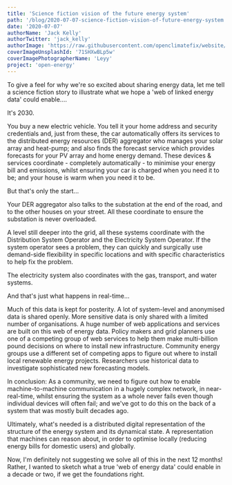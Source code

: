 ```yaml
---
title: 'Science fiction vision of the future energy system'
path: '/blog/2020-07-07-science-fiction-vision-of-future-energy-system.md'
date: '2020-07-07'
authorName: 'Jack Kelly'
authorTwitter: 'jack_kelly'
authorImage: 'https://raw.githubusercontent.com/openclimatefix/website/master/src/images/people/jack.png'
coverImageUnsplashId: '71SHXwBLp5w'
coverImagePhotographerName: 'Leyy'
project: 'open-energy'
---
```


To give a feel for why we're so excited about sharing energy data, let me tell a science fiction story to illustrate what we hope a 'web of linked energy data' could enable….

It's 2030.

You buy a new electric vehicle.  You tell it your home address and security credentials and, just from these, the car automatically offers its services to the distributed energy resources (DER) aggregator who manages your solar array and heat-pump; and also finds the forecast service which provides forecasts for your PV array and home energy demand.  These devices & services coordinate - completely automatically - to minimise your energy bill and emissions, whilst ensuring your car is charged when you need it to be; and your house is warm when you need it to be.

But that's only the start...

Your DER aggregator also talks to the substation at the end of the road, and to the other houses on your street.  All these coordinate to ensure the substation is never overloaded. 

A level still deeper into the grid, all these systems coordinate with the Distribution System Operator and the Electricity System Operator.  If the system operator sees a problem, they can quickly and surgically use demand-side flexibility in specific locations and with specific characteristics to help fix the problem.

The electricity system also coordinates with the gas, transport, and water systems.

And that's just what happens in real-time… 

Much of this data is kept for posterity.  A lot of system-level and anonymised data is shared openly.  More sensitive data is only shared with a limited number of organisations. A huge number of web applications and services are built on this web of energy data. Policy makers and grid planners use one of a competing group of web services to help them make multi-billion pound decisions on where to install new infrastructure.  Community energy groups use a different set of competing apps to figure out where to install local renewable energy projects.  Researchers use historical data to investigate sophisticated new forecasting models.

In conclusion:  As a community, we need to figure out how to enable machine-to-machine communication in a hugely complex network, in near-real-time, whilst ensuring the system as a whole never fails even though individual devices will often fail; and we've got to do this on the back of a system that was mostly built decades ago.

Ultimately, what's needed is a distributed digital representation of the structure of the energy system and its dynamical state.  A representation that machines can reason about, in order to optimise locally (reducing energy bills for domestic users) and globally.

Now, I'm definitely not suggesting we solve all of this in the next 12 months!  Rather, I wanted to sketch what a true 'web of energy data' could enable in a decade or two, if we get the foundations right.
